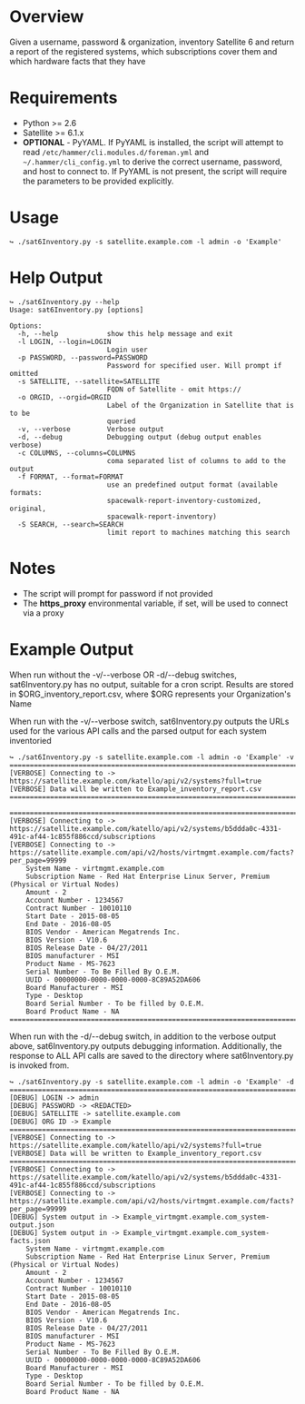 # Overview
Given a username, password & organization, inventory Satellite 6 and return a report
of the registered systems, which subscriptions cover them and which hardware facts that they have

# Requirements

* Python >= 2.6
* Satellite >= 6.1.x
* **OPTIONAL** - PyYAML. If PyYAML is installed, the script will attempt to read `/etc/hammer/cli.modules.d/foreman.yml` and `~/.hammer/cli_config.yml` to derive the correct username, password, and host to connect to. If PyYAML is not present, the script will require the parameters to be provided explicitly.

# Usage

~~~
↪ ./sat6Inventory.py -s satellite.example.com -l admin -o 'Example'
~~~

# Help Output

~~~
↪ ./sat6Inventory.py --help
Usage: sat6Inventory.py [options]

Options:
  -h, --help            show this help message and exit
  -l LOGIN, --login=LOGIN
                        Login user
  -p PASSWORD, --password=PASSWORD
                        Password for specified user. Will prompt if omitted
  -s SATELLITE, --satellite=SATELLITE
                        FQDN of Satellite - omit https://
  -o ORGID, --orgid=ORGID
                        Label of the Organization in Satellite that is to be
                        queried
  -v, --verbose         Verbose output
  -d, --debug           Debugging output (debug output enables verbose)
  -c COLUMNS, --columns=COLUMNS
                        coma separated list of columns to add to the output
  -f FORMAT, --format=FORMAT
                        use an predefined output format (available formats:
                        spacewalk-report-inventory-customized, original,
                        spacewalk-report-inventory)
  -S SEARCH, --search=SEARCH
                        limit report to machines matching this search
~~~
# Notes

* The script will prompt for password if not provided
* The **https_proxy** environmental variable, if set, will be used to connect via a proxy

# Example Output

When run without the -v/--verbose OR -d/--debug switches, sat6Inventory.py has no output,
suitable for a cron script.  Results are stored in $ORG_inventory_report.csv, where $ORG
represents your Organization's Name

When run with the -v/--verbose switch, sat6Inventory.py outputs the URLs used for the various
API calls and the parsed output for each system inventoried

~~~
↪ ./sat6Inventory.py -s satellite.example.com -l admin -o 'Example' -v
================================================================================
[VERBOSE] Connecting to -> https://satellite.example.com/katello/api/v2/systems?full=true
[VERBOSE] Data will be written to Example_inventory_report.csv
================================================================================

================================================================================
[VERBOSE] Connecting to -> https://satellite.example.com/katello/api/v2/systems/b5ddda0c-4331-491c-af44-1c855f886ccd/subscriptions
[VERBOSE] Connecting to -> https://satellite.example.com/api/v2/hosts/virtmgmt.example.com/facts?per_page=99999
	System Name - virtmgmt.example.com
	Subscription Name - Red Hat Enterprise Linux Server, Premium (Physical or Virtual Nodes)
	Amount - 2
	Account Number - 1234567
	Contract Number - 10010110
	Start Date - 2015-08-05
	End Date - 2016-08-05
	BIOS Vendor - American Megatrends Inc.
	BIOS Version - V10.6
	BIOS Release Date - 04/27/2011
	BIOS manufacturer - MSI
	Product Name - MS-7623
	Serial Number - To Be Filled By O.E.M.
	UUID - 00000000-0000-0000-0000-8C89A52DA606
	Board Manufacturer - MSI
	Type - Desktop
	Board Serial Number - To be filled by O.E.M.
	Board Product Name - NA
================================================================================

~~~

When run with the -d/--debug switch, in addition to the verbose output above, sat6Inventory.py
outputs debugging information. Additionally, the response to ALL API calls are saved to the
directory where sat6Inventory.py is invoked from.

~~~
↪ ./sat6Inventory.py -s satellite.example.com -l admin -o 'Example' -d
================================================================================
[DEBUG] LOGIN -> admin
[DEBUG] PASSWORD -> <REDACTED>
[DEBUG] SATELLITE -> satellite.example.com
[DEBUG] ORG ID -> Example
================================================================================
[VERBOSE] Connecting to -> https://satellite.example.com/katello/api/v2/systems?full=true
[VERBOSE] Data will be written to Example_inventory_report.csv
================================================================================
[VERBOSE] Connecting to -> https://satellite.example.com/katello/api/v2/systems/b5ddda0c-4331-491c-af44-1c855f886ccd/subscriptions
[VERBOSE] Connecting to -> https://satellite.example.com/api/v2/hosts/virtmgmt.example.com/facts?per_page=99999
[DEBUG] System output in -> Example_virtmgmt.example.com_system-output.json
[DEBUG] System output in -> Example_virtmgmt.example.com_system-facts.json
    System Name - virtmgmt.example.com
    Subscription Name - Red Hat Enterprise Linux Server, Premium (Physical or Virtual Nodes)
    Amount - 2
    Account Number - 1234567
    Contract Number - 10010110
    Start Date - 2015-08-05
    End Date - 2016-08-05
    BIOS Vendor - American Megatrends Inc.
    BIOS Version - V10.6
    BIOS Release Date - 04/27/2011
    BIOS manufacturer - MSI
    Product Name - MS-7623
    Serial Number - To Be Filled By O.E.M.
    UUID - 00000000-0000-0000-0000-8C89A52DA606
    Board Manufacturer - MSI
    Type - Desktop
    Board Serial Number - To be filled by O.E.M.
    Board Product Name - NA
~~~
